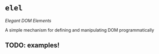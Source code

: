 # `elel`

_Elegant DOM Elements_

A simple mechanism for defining and manipulating DOM programmatically

## TODO: examples!

